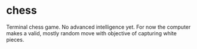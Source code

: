 # chess
Terminal chess game. No advanced intelligence yet. 
For now the computer makes a valid, mostly random move with objective of capturing white pieces.
